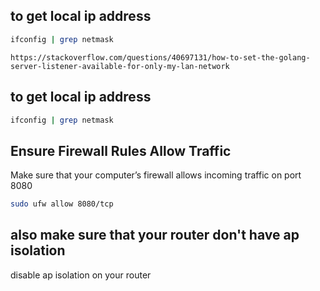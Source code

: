 ## to get local ip address

```bash
ifconfig | grep netmask
```

```
https://stackoverflow.com/questions/40697131/how-to-set-the-golang-server-listener-available-for-only-my-lan-network
```

## to get local ip address

```bash
ifconfig | grep netmask
```

## Ensure Firewall Rules Allow Traffic
Make sure that your computer’s firewall allows incoming traffic on port 8080

```bash
sudo ufw allow 8080/tcp
```

## also make sure that your router don't have ap isolation
disable ap isolation on your router

